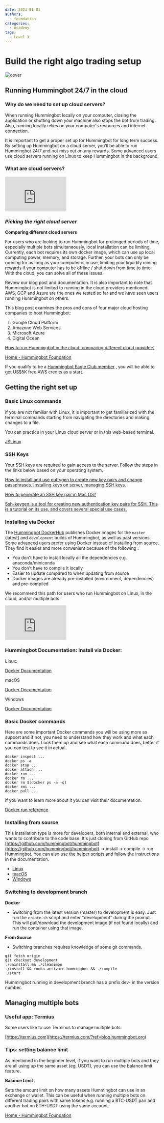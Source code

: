 ```yaml
---
date: 2023-01-01
authors:
  - foundation
categories:
  - Academy
tags:
  - Level 3
---
```


# Build the right algo trading setup

![cover](cover.jpg)

## Running Hummingbot 24/7 in the cloud

### **Why do we need to set up cloud servers?**

When running Hummingbot locally on your computer, closing the application or shutting down your machine also stops the bot from trading. Also, running locally relies on your computer's resources and internet connection.

<!-- more -->

It is important to get a proper set up for Hummingbot for long term success. By setting up Hummingbot on a cloud server, you’ll be able to run Hummingbot 24/7 and not miss out on any rewards. Some advanced users use cloud servers running on Linux to keep Hummingbot in the background.

### **What are cloud servers?**


<iframe width="200" height="113" src="https://www.youtube.com/embed/1ERdeg8Sfv4?feature=oembed" frameborder="0" allow="accelerometer; autoplay; clipboard-write; encrypted-media; gyroscope; picture-in-picture" allowfullscreen title="Cloud Services Explained - tutorial for beginners"></iframe>

### ***Picking the right cloud server***

**Comparing different cloud servers**

For users who are looking to run Hummingbot for prolonged periods of time, especially multiple bots simultaneously, local installation can be limiting. Currently, each bot requires its own docker image, which can use up local computing power, memory, and storage. Further, your bots can only be running for as long as your computer is in use, limiting your liquidity mining rewards if your computer has to be offline / shut down from time to time. With the cloud, you can solve all of these issues.

Review our blog post and documentation. It is also important to note that Hummingbot is not limited to running in the cloud providers mentioned. AWS, GCP and Azure are the ones we tested so far and we have seen users running Hummingbot on others.

This blog post examines the pros and cons of four major cloud hosting companies to host Hummingbot:

1. Google Cloud Platform
2. Amazone Web Services
3. Microsoft Azure
4. Digital Ocean

[How to run Hummingbot in the cloud: comparing different cloud providers](../2019-06-cloud-providers/index.md)

[Home - Hummingbot Foundation](/installation/index.md)

If you qualify to be a [Hummingbot Eagle Club member](../2020-04-hummingbot-eagle-club-launch/index.md) , you will be able to get US$5K free AWS credits as a start.

## Getting the right set up

### **Basic Linux commands**


If you are not familiar with Linux, it is important to get familiarized with the terminal commands starting from navigating the directories and making changes to a file.

You can practice in your Linux cloud server or in this web-based terminal.

[JSLinux](https://bellard.org/jslinux/vm.html?cpu=riscv64&url=buildroot-riscv64.cfg&mem=256&ref=blog.hummingbot.org)

### **SSH Keys**


Your SSH keys are required to gain access to the server. Follow the steps in the links below based on your operating system.

[How to install and use puttygen to create new key pairs and change passphrases. Installing keys on server, managing SSH keys.](https://www.ssh.com/ssh/putty/windows/puttygen?ref=blog.hummingbot.org)

[How to generate an SSH key pair in Mac OS?](https://www.siteground.com/kb/how_to_generate_an_ssh_key_pair_in_mac_os/?ref=blog.hummingbot.org)

[Ssh-keygen is a tool for creating new authentication key pairs for SSH. This is a tutorial on its use, and covers several special use cases.](https://www.ssh.com/ssh/keygen/?ref=blog.hummingbot.org)

### **Installing via Docker**

The [Hummingbot DockerHub](https://hub.docker.com/r/hummingbot/hummingbot?ref=blog.hummingbot.org) publishes Docker images for the `master` (latest) and `development` builds of Hummingbot, as well as past versions. Some advanced users prefer using Docker instead of installing from source. They find it easier and more convenient because of the following :

- You don't have to install locally all the dependencies e.g. anaconda/miniconda
- You don't have to compile it locally
- Easier to update compared to when updating from source
- Docker images are already pre-installed (environment, dependencies) and pre-compiled

We recommend this path for users who run Hummingbot on Linux, in the cloud, and/or multiple bots.

<iframe width="200" height="113" src="https://www.youtube.com/embed/_dfLOzuIg2o?feature=oembed" frameborder="0" allow="accelerometer; autoplay; clipboard-write; encrypted-media; gyroscope; picture-in-picture" allowfullscreen title="What is Docker in 5 minutes"></iframe>

### **Hummingbot Documentation: Install via Docker:**


Linux:

[Docker Documentation](https://docs.docker.com/desktop/install/linux-install/)

macOS

[Docker Documentation](https://docs.docker.com/desktop/install/mac-install/)

Windows

[Docker Documentation](https://docs.docker.com/desktop/install/windows-install/)

### **Basic Docker commands**


Here are some important Docker commands you will be using more as support and if not, you need to understand how they work and what each commands does. Look them up and see what each command does, better if you can test to see it in actual.

```
docker inspect ...
docker ps -a
docker stop ...
docker attach ...
docker run ...
docker rm ...
docker rm $(docker ps -a -q)
docker rmi ...
docker pull ...
```

If you want to learn more about it you can visit their documentation.

[Docker run reference](https://docs.docker.com/engine/reference/run/?ref=blog.hummingbot.org)

### **Installing from source**


This installation type is more for developers, both internal and external, who wants to contribute to the code base. It's just cloning from GitHub repo [https://github.com/hummingbot/hummingbot](https://github.com/hummingbot/hummingbot) → install → compile → run Hummingbot. You can also use the helper scripts and follow the instructions in the documentation.

- [Linux](/installation/linux.md)
- [macOS](/installation/mac.md)
- [Windows](/installation/windows.md)

### **Switching to development branch**


**Docker**

- Switching from the latest version (master) to development is easy. Just run the `create.sh` script and enter "development" during the prompt. This will pull/download the development image (if not found locally) and run the container using that image.

**From Source**

- Switching branches requires knowledge of some git commands.

```
git fetch origin
git checkout development
./uninstall && ./cleanimpo
./install && conda activate hummingbot && ./compile
./start
```

Hummingbot running in development branch has a prefix dev- in the version number.

## Managing multiple bots

### **Useful app: Termius**


Some users like to use Terminus to manage multiple bots:

[https://termius.com](https://termius.com/?ref=blog.hummingbot.org)

### **Tips: setting balance limit**


As mentioned in the beginner level, if you want to run multiple bots and they are all using up the same asset (eg. USDT), you can use the balance limit feature.

**Balance Limit**

Sets the amount limit on how many assets Hummingbot can use in an exchange or wallet. This can be useful when running multiple bots on different trading pairs with same tokens e.g. running a BTC-USDT pair and another bot on ETH-USDT using the same account.

[Home - Hummingbot Foundation](/global-configs/balance-limit.md)